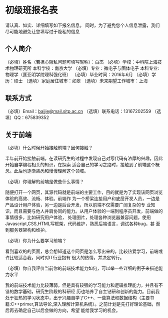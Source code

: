 # 初级班报名表

请认真、如实、详细填写如下报名信息。
同时，为了避免您个人信息泄露，我们尽可能地避免让您填写过于隐私的信息

## 个人简介

（必填）姓名（若担心隐私问题可填写昵称）：白杰
（必填）学校：中科院上海技术物理研究所   本科学校：南京大学
（必填）专业：微电子与固体电子           本科专业:物理学（匡亚明学院理科强化班）
（必填）毕业时间：2016年6月
（必填）学历：硕士
（选填）家庭居住城市：如皋
（选填）未来期望工作城市：上海

## 联系方式

（必填）Email：baijie@mail.sitp.ac.cn
（选填）联系电话：13167202559
（选填）QQ：675839352

## 关于前端

（必填）什么时候开始接触前端？因何接触？ 

半年前开始接触前端。在读研究生的过程中发现自己对写代码有浓厚的兴趣，因此开始自学编程相关的知识，在探索
适合自己的学习之路时，接触到了前端这个概念。此后也逐渐熟悉和慢慢理解这个领域。

（必填）你理解的前端是做些什么事情？
  
  随便打开一个网页，其源代码就是前端的主要工作，目的就是为了实现该网页浏览体验的高效、流畅、体验。前端作
为一个桥梁连接用户和底层开发人员，一边是产品设计用户体验，另一边是后台开发，所以前端不仅需要广阔复杂的专
业知识，而且需要与他人并肩协同的能力。从用户体验的一端到程序员开发，前端做的事情很多，比如研究用户体验，
处理图片，处理各种浏览器兼容问题，使用Javascript,CSS,HTML写框架，代码维护，熟悉后端语言，调试各种bug，甚
至到服务器架构和维护。

（必填）你为什么要学习前端？
  
  看到喜欢的的页面，总会想知道这个网页是怎么写出来的。比较热爱学习，前端或许比较适合我，同时对IT行业抱有
很大的热情，并决定转行。

（必填）你自我评价当前你的前端技术能力如何，可以举一些详细的例子来描述能力水平
  
  我的前端技术能力比较薄弱。但是具有较强的学习能力和逻辑推理能力，并且有不错的数学基础，研究生阶段的科研经
历也培养了自主钻研和创新的能力。目前我处于狂热的学习状态中，出于兴趣自学了C++、一些算法和数据结构（主要书
籍:C++primer,算法导论,深入理解计算机系统）。之前计划是先打好理论基础，然后再去确定自己以后会做的方向，希望
能给我学习的机会。
